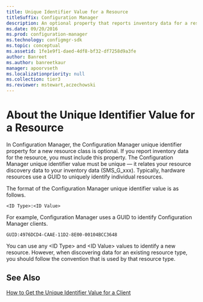 ```yaml
---
title: Unique Identifier Value for a Resource
titleSuffix: Configuration Manager
description: An optional property that reports inventory data for a resource.
ms.date: 09/20/2016
ms.prod: configuration-manager
ms.technology: configmgr-sdk
ms.topic: conceptual
ms.assetid: 1fe1e9f1-daed-4df8-bf32-df7258d9a3fe
author: Banreet
ms.author: banreetkaur
manager: apoorvseth
ms.localizationpriority: null
ms.collection: tier3
ms.reviewer: mstewart,aczechowski
---
```

# About the Unique Identifier Value for a Resource
In Configuration Manager, the Configuration Manager unique identifier property for a new resource class is optional. If you report inventory data for the resource, you must include this property. The Configuration Manager unique identifier value must be unique — it relates your resource discovery data to your inventory data (SMS_G_xxx). Typically, hardware resources use a GUID to uniquely identify individual resources.  

 The format of the Configuration Manager unique identifier value is as follows.  

```  
<ID Type>:<ID Value>  
```  

 For example, Configuration Manager uses a GUID to identify Configuration Manager clients.  

```  
GUID:4976DCD4-CAAE-11D2-8E00-00104BCC3648  
```  

 You can use any \<ID Type> and \<ID Value> values to identify a new resource. However, when discovering data for an existing resource type, you should follow the convention that is used by that resource type.  

## See Also  
 [How to Get the Unique Identifier Value for a Client](../../../../develop/core/servers/configure/how-to-get-the-unique-identifier-value-for-a-client.md)   
